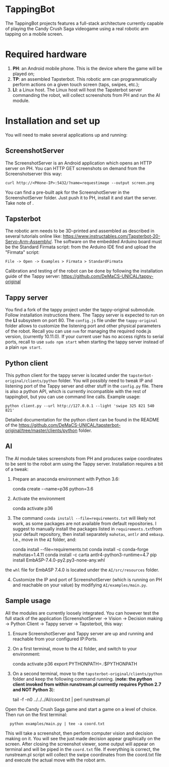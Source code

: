# TappingBot
The TappingBot projects features a full-stack architecture currently capable of playing the Candy Crush Saga videogame using a real robotic arm tapping on a mobile screen.

# Required hardware

 1. __PH__: an Android mobile phone. This is the device where the game will be played on;
 2. __TP__: an assembled Tapsterbot. This robotic arm can programmatically perform actions on a given touch screen (taps, swipes, etc.);
 3. __LI__: a Linux host. The Linux host will host the Tapsterbot server commanding the robot, will collect screenshots from PH and run the AI module.

# Installation and set up

You will need to make several applications up and running:

 ## ScreenshotServer
 
 The ScreenshotServer is an Android application which opens an HTTP server on PH. You can HTTP GET screenshots on demand from the Screenshotserver this way:
  
    curl http://<PHone-IP>:5432/?name=requestimage --output screen.png
    
 You can find a pre-built apk for the ScreenshotServer in the ScreenshotServer folder. Just push it to PH, install it and start the server. Take note of <PHone-IP>.
 
 ## Tapsterbot
 
 The robotic arm needs to be 3D-printed and assembled as described in several tutorials online like: https://www.instructables.com/Tapsterbot-20-Servo-Arm-Assembly/.
 The software on the embedded Arduino board must be the Standard Firmata script: from the Arduino IDE find and upload the "Firmata" script: 
 
    File -> Open -> Examples > Firmata > StandardFirmata
 
 Calibration and testing of the robot can be done by following the installation guide of the Tappy server: https://github.com/DeMaCS-UNICAL/tappy-original
 
 ## Tappy server
 
 You find a fork of the tappy project under the tappy-original submodule. Follow installation instructions there. The Tappy server is expected to run on the __LI__ subsystem on port 80. The `config.js` file under the `tappy-original` folder allows to customize the listening port and other physical parameters of the robot.
 Recall you can use `nvm` for managing the required node.js version,  (currently 10.11.0).
 If your current user has no access rights to serial ports, recall to use `sudo npm start` when starting the tappy server instead of a plain `npm start`.
 
 ## Python client
 
 This python client for the tappy server is located under the `tapsterbot-original/clients/python` folder. You will possibly need to tweak IP and listening port of the Tappy server and other stuff in the `config.py` file. There is also a python API, which is currently incompatible with the rest of tappingbot, but you can use command line calls. Example usage:
 
    python client.py --url http://127.0.0.1 --light 'swipe 325 821 540 821'
    
Detailed documentation for the python client can be found in the README of the https://github.com/DeMaCS-UNICAL/tapsterbot-original/tree/master/clients/python folder.

## AI

The AI module takes screenshots from PH and produces swipe coordinates to be sent to the robot arm using the Tappy server. Installation requires a bit of a tweak:

1. Prepare an anaconda environment with Python 3.6:

      conda create --name=p36 python=3.6
      
2. Activate the environment

      conda activate p36
      
3. The command `conda install --file=requirements.txt` will likely not work, as some packages are not available from default repositories. I suggest to manually install the packages listed in `requirements.txt`from your default repository, then install separately `mahotas`, `antlr` and `embasp`. I.e., move in the `AI` folder, and:

      conda install --file=requirements.txt
      conda install -c conda-forge mahotas=1.4.11
      conda install -c carta antlr4-python3-runtime=4.7
      pip install EmbASP-7.4.0-py2.py3-none-any.whl
      
the `whl` file for EmbASP 7.4.0 is located under the `AI/src/resources` folder.
      
4. Customize the IP and port of ScreenshotServer (which is running on PH and reachable on your <Phone-IP> value) by modifying `AI/examples/main.py`.

## Sample usage

All the modules are currently loosely integrated. You can however test the full stack of the application (ScreenshotServer -> Vision -> Decision making -> Python Client -> Tappy server -> Tapsterbot, this way:

1. Ensure ScreenshotServer and Tappy server are up and running and reachable from your configured IP:Ports.
2. On a first terminal, move to the `AI` folder, and switch to your environment:

      conda activate p36
      export PYTHONPATH=.:$PYTHONPATH
      
3. On a second terminal, move to the `tapsterbot-original/clients/python` folder and keep the following command running. (__note: the python client invoked from within runstream.pl currently requires Python 2.7 and NOT Python 3__):

      tail -f -n0 ../../../AI/coord.txt | perl runstream.pl
      
Open the Candy Crush Saga game and start a game on a level of choice. Then run on the first terminal:
      
      python examples/main.py | tee -a coord.txt
      
This will take a screenshot, then perform computer vision and decision making on it. You will see the just made decision appear graphically on the screen. After closing the screenshot viewer, some output will appear on terminal and will be piped in the `coord.txt` file. If everything is correct, the runstream.pl script will collect the swipe coordinates from the coord.txt file and execute the actual move with the robot arm.





    







 
